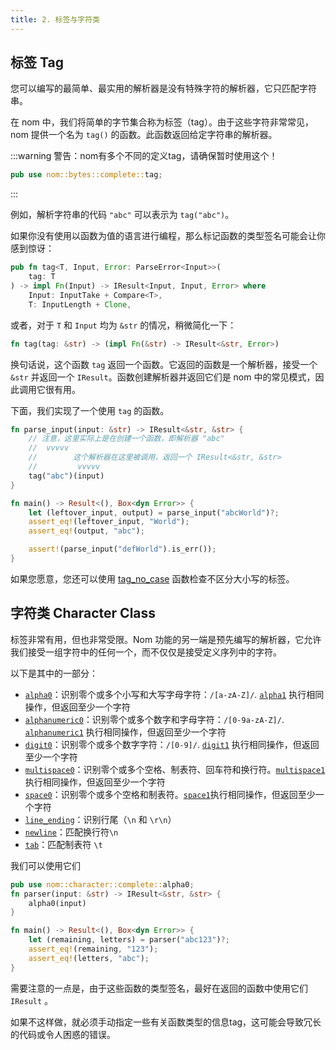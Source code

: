 ```yaml
---
title: 2. 标签与字符类
---
```


## 标签 Tag

您可以编写的最简单、最实用的解析器是没有特殊字符的解析器，它只匹配字符串。

在 nom 中，我们将简单的字节集合称为标签（tag）。由于这些字符非常常见，nom 提供一个名为 `tag()` 的函数。此函数返回给定字符串的解析器。


:::warning
警告：nom有多个不同的定义tag，请确保暂时使用这个！
```rust
pub use nom::bytes::complete::tag;
```
:::

例如，解析字符串的代码 `"abc"` 可以表示为 `tag("abc")`。

如果你没有使用以函数为值的语言进行编程，那么标记函数的类型签名可能会让你感到惊讶：

```rust
pub fn tag<T, Input, Error: ParseError<Input>>(
    tag: T
) -> impl Fn(Input) -> IResult<Input, Input, Error> where
    Input: InputTake + Compare<T>,
    T: InputLength + Clone, 
```

或者，对于 `T` 和 `Input` 均为 `&str` 的情况，稍微简化一下：

```rust
fn tag(tag: &str) -> (impl Fn(&str) -> IResult<&str, Error>)
```

换句话说，这个函数 `tag` 返回一个函数。它返回的函数是一个解析器，接受一个 `&str` 并返回一个 `IResult`。函数创建解析器并返回它们是 nom 中的常见模式，因此调用它很有用。

下面，我们实现了一个使用 `tag` 的函数。

```rust
fn parse_input(input: &str) -> IResult<&str, &str> {
    // 注意，这里实际上是在创建一个函数，即解析器 "abc"
    //  vvvvv 
    //        这个解析器在这里被调用，返回一个 IResult<&str, &str>
    //         vvvvv
    tag("abc")(input)
}

fn main() -> Result<(), Box<dyn Error>> {
    let (leftover_input, output) = parse_input("abcWorld")?;
    assert_eq!(leftover_input, "World");
    assert_eq!(output, "abc");

    assert!(parse_input("defWorld").is_err());
}
```

如果您愿意，您还可以使用 [tag_no_case](https://docs.rs/nom/latest/nom/bytes/complete/fn.tag_no_case.html) 函数检查不区分大小写的标签。

## 字符类 Character Class

标签非常有用，但也非常受限。Nom 功能的另一端是预先编写的解析器，它允许我们接受一组字符中的任何一个，而不仅仅是接受定义序列中的字符。

以下是其中的一部分：

- [`alpha0`](https://docs.rs/nom/latest/nom/character/complete/fn.alpha0.html)：识别零个或多个小写和大写字母字符：`/[a-zA-Z]/`. [`alpha1`](https://docs.rs/nom/latest/nom/character/complete/fn.alpha1.html) 执行相同操作，但返回至少一个字符
- [`alphanumeric0`](https://docs.rs/nom/latest/nom/character/complete/fn.alphanumeric0.html)：识别零个或多个数字和字母字符：`/[0-9a-zA-Z]/`. [`alphanumeric1`](https://docs.rs/nom/latest/nom/character/complete/fn.alphanumeric1.html) 执行相同操作，但返回至少一个字符
- [`digit0`](https://docs.rs/nom/latest/nom/character/complete/fn.digit0.html)：识别零个或多个数字字符：`/[0-9]/`. [`digit1`](https://docs.rs/nom/latest/nom/character/complete/fn.digit1.html) 执行相同操作，但返回至少一个字符
- [`multispace0`](https://docs.rs/nom/latest/nom/character/complete/fn.multispace0.html)：识别零个或多个空格、制表符、回车符和换行符。[`multispace1`](https://docs.rs/nom/latest/nom/character/complete/fn.multispace1.html) 执行相同操作，但返回至少一个字符
- [`space0`](https://docs.rs/nom/latest/nom/character/complete/fn.space0.html)：识别零个或多个空格和制表符。[`space1`](https://docs.rs/nom/latest/nom/character/complete/fn.space1.html)执行相同操作，但返回至少一个字符
- [`line_ending`](https://docs.rs/nom/latest/nom/character/complete/fn.line_ending.html)：识别行尾（`\n` 和 `\r\n`）
- [`newline`](https://docs.rs/nom/latest/nom/character/complete/fn.newline.html)：匹配换行符`\n`
- [`tab`](https://docs.rs/nom/latest/nom/character/complete/fn.tab.html)：匹配制表符 `\t`

我们可以使用它们

```rust
pub use nom::character::complete::alpha0;
fn parser(input: &str) -> IResult<&str, &str> {
    alpha0(input)
}

fn main() -> Result<(), Box<dyn Error>> {
    let (remaining, letters) = parser("abc123")?;
    assert_eq!(remaining, "123");
    assert_eq!(letters, "abc");
}
```

需要注意的一点是，由于这些函数的类型签名，最好在返回的函数中使用它们 `IResult` 。

如果不这样做，就必须手动指定一些有关函数类型的信息tag，这可能会导致冗长的代码或令人困惑的错误。

